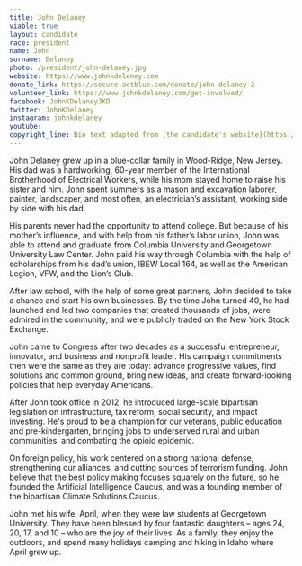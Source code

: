 ```yaml
---
title: John Delaney
viable: true
layout: candidate
race: president
name: John
surname: Delaney
photo: /president/john-delaney.jpg
website: https://www.johnkdelaney.com
donate_link: https://secure.actblue.com/donate/john-delaney-2
volunteer_link: https://www.johnkdelaney.com/get-involved/
facebook: JohnKDelaneyJKD
twitter: JohnKDelaney
instagram: johnkdelaney
youtube: 
copyright_line: Bio text adapted from [the candidate's website](https://www.johnkdelaney.com/about/) and may be &copy; 2019 Friends of John Delaney.
---
```

John Delaney grew up in a blue-collar family in Wood-Ridge, New Jersey. His dad was a hardworking, 60-year member of the International Brotherhood of Electrical Workers, while his mom stayed home to raise his sister and him. John spent summers as a mason and excavation laborer, painter, landscaper, and most often, an electrician’s assistant, working side by side with his dad.

His parents never had the opportunity to attend college. But because of his mother’s influence, and with help from his father’s labor union, John was able to attend and graduate from Columbia University and Georgetown University Law Center. John paid his way through Columbia with the help of scholarships from his dad’s union, IBEW Local 164, as well as the American Legion, VFW, and the Lion’s Club.

After law school, with the help of some great partners, John decided to take a chance and start his own businesses. By the time John turned 40, he had launched and led two companies that created thousands of jobs, were admired in the community, and were publicly traded on the New York Stock Exchange.

John came to Congress after two decades as a successful entrepreneur, innovator, and business and nonprofit leader. His campaign commitments then were the same as they are today: advance progressive values, find solutions and common ground, bring new ideas, and create forward-looking policies that help everyday Americans.

After John took office in 2012, he introduced large-scale bipartisan legislation on infrastructure, tax reform, social security, and impact investing. He's proud to be a champion for our veterans, public education and pre-kindergarten, bringing jobs to underserved rural and urban communities, and combating the opioid epidemic.

On foreign policy, his work centered on a strong national defense, strengthening our alliances, and cutting sources of terrorism funding. John believe that the best policy making focuses squarely on the future, so he founded the Artificial Intelligence Caucus, and was a founding member of the bipartisan Climate Solutions Caucus.

John met his wife, April, when they were law students at Georgetown University. They have been blessed by four fantastic daughters – ages 24, 20, 17, and 10 – who are the joy of their lives. As a family, they enjoy the outdoors, and spend many holidays camping and hiking in Idaho where April grew up.
